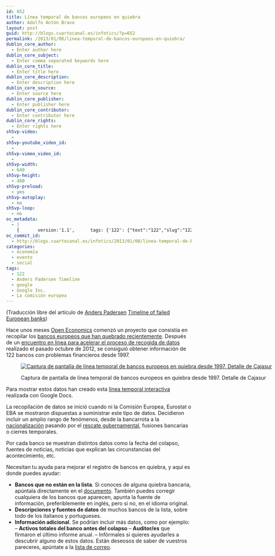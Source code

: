 ```yaml
---
id: 652
title: Línea temporal de bancos europeos en quiebra
author: Adolfo Antón Bravo
layout: post
guid: http://blogs.cuartocanal.es/infotics/?p=652
permalink: /2013/01/08/linea-temporal-de-bancos-europeos-en-quiebra/
dublin_core_author:
  - Enter author here
dublin_core_subject:
  - Enter comma separated keywords here
dublin_core_title:
  - Enter title here
dublin_core_description:
  - Enter description here
dublin_core_source:
  - Enter source here
dublin_core_publisher:
  - Enter publisher here
dublin_core_contributor:
  - Enter contributor here
dublin_core_rights:
  - Enter rights here
sh5vp-video:
  - 
sh5vp-youtube_video_id:
  - 
sh5vp-vimeo_video_id:
  - 
sh5vp-width:
  - 640
sh5vp-height:
  - 480
sh5vp-preload:
  - yes
sh5vp-autoplay:
  - no
sh5vp-loop:
  - no
oc_metadata:
  - |
    {		version:'1.1',		tags: {'122': {"text":"122","slug":"122","source":{"_className":"Entity","url":"http://d.opencalais.com/genericHasher-1/eadcf06a-9b57-3a1d-bab7-4912d65639cc","subjectURL":null,"type":{"_className":"ArtifactType","url":"http://s.opencalais.com/1/type/em/e/PhoneNumber","name":"PhoneNumber"},"name":"122","rawRelevance":0.353,"normalizedRelevance":0.9074550128534704},"bucketName":"current","bucketPlacement":"auto","_className":"Tag"}, 'la-comisin-europea': {"text":"La comisión europea","slug":"la-comisin-europea","source":{"_className":"Entity","url":"http://d.opencalais.com/genericHasher-1/cdcb5362-9c1b-3510-91a0-f5b640573fd9","subjectURL":null,"type":{"_className":"ArtifactType","url":"http://s.opencalais.com/1/type/em/e/Organization","name":"Organization"},"name":"La comisión europea","rawRelevance":0.269,"normalizedRelevance":0.6915167095115682},"bucketName":"current","bucketPlacement":"auto","_className":"Tag"}, 'google-inc': {"text":"Google Inc.","slug":"google-inc","source":{"_className":"Entity","url":"http://d.opencalais.com/er/company/ralg-tr1r/ce181d44-1915-3387-83da-0dc4ec01c6da","subjectURL":"http://d.opencalais.com/comphash-1/c7172a98-4c8a-31a9-bfd4-ce426c8db3c0","type":{"_className":"ArtifactType","url":"http://s.opencalais.com/1/type/er/Company","name":"Company"},"name":"Google Inc.","rawRelevance":0.313,"normalizedRelevance":0.8046272493573264},"bucketName":"current","bucketPlacement":"auto","_className":"Tag"}, 'anders-padersen-timeline': {"text":"Anders Padersen Timeline","slug":"anders-padersen-timeline","source":{"_className":"Entity","url":"http://d.opencalais.com/pershash-1/64b3b40f-1389-3ff0-b6e9-a343c0388f73","subjectURL":null,"type":{"_className":"ArtifactType","url":"http://s.opencalais.com/1/type/em/e/Person","name":"Person"},"name":"Anders Padersen Timeline","rawRelevance":0.389,"normalizedRelevance":1},"bucketName":"current","bucketPlacement":"auto","_className":"Tag"}}	}
oc_commit_id:
  - http://blogs.cuartocanal.es/infotics/2013/01/08/linea-temporal-de-bancos-europeos-en-quiebra/1357661944
categories:
  - economía
  - evento
  - social
tags:
  - 122
  - Anders Padersen Timeline
  - google
  - Google Inc.
  - La comisión europea
---
```

(Traducción libre del artículo de [Anders Padersen][1] [Timeline of failed European banks][2])

Hace unos meses [Open Economics][3] comenzó un proyecto que consistía en recopilar los [bancos europeos que han quebrado recientemente][4]. Después de un [encuentro en línea para acelerar el proceso de recogida de datos][4] realizado el pasado octubre de 2012, se consiguió obtener información de 122 bancos con problemas financieros desde 1997.<figure id="attachment_654" style="width: 1024px;" class="wp-caption alignnone">

<a href="http://blogs.cuartocanal.es/infotics/2013/01/08/linea-temporal-de-bancos-europeos-en-quiebra/cajasur/" rel="attachment wp-att-654"><img src="http://i1.wp.com/blogs.cuartocanal.es/infotics/files/2013/01/cajasur-1024x530.png?fit=660%2C342" alt="Captura de pantalla de línea temporal de bancos europeos en quiebra desde 1997.  Detalle de Cajasur" class="size-large wp-image-654" data-recalc-dims="1" /></a><figcaption class="wp-caption-text">Captura de pantalla de línea temporal de bancos europeos en quiebra desde 1997. Detalle de Cajasur</figcaption></figure> 

Para mostrar estos datos han creado esta [línea temporal interactiva][5] realizada con Google Docs.

La recopilación de datos se inició cuando ni la Comisión Europea, Eurostat o EBA se mostraron dispuestas a suministrar este tipo de datos. Decidieron incluir un amplio rango de fenómenos, desde la bancarrota a la [nacionalización][6] pasando por el [rescate gubernamental][7], fusiones bancarias o cierres temporales.

Por cada banco se muestran distintos datos como la fecha del colapso, fuentes de noticias, noticias que explican las circunstancias del acontecimiento, etc.

Necesitan tu ayuda para mejorar el registro de bancos en quiebra, y aquí es donde puedes ayudar:

  * **Bancos que no están en la lista**. Si conoces de alguna quiebra bancaria, apúntala directamente en el [documento][8]. También puedes corregir cualquiera de los bancos que aparecen, apunta la fuente de información, preferiblemente en inglés, pero si no, en el idioma original.
  * **Descripciones y fuentes de datos** de muchos bancos de la lista, sobre todo de los italianos y portugueses.
  * **Información adicional**. Se podrían incluir más datos, como por ejemplo: &#8211; **Activos totales del banco antes del colapso** &#8211; **Auditor/es** que firmaron el último informe anual. &#8211; Infórmales si quieres ayudarles a descubrir alguno de estos datos. Están deseosos de saber de vuestros pareceres, apúntate a la [lista de correo][9].

 [1]: http://okfn.org/members/anderspeders/
 [2]: http://openeconomics.net/2013/01/07/timeline-of-failed-european-banks/
 [3]: http://openeconomics.net
 [4]: http://openeconomics.net/projects/failed-bank-tracker/
 [5]: http://timeliner.okfnlabs.org/?backend=gdocs&url=https://docs.google.com/spreadsheet/ccc?key=0AkitojFFyvjCdHBlbmVIUEVKTF9VcjF5bzdpcURUTlE%23gid=0#explorer
 [6]: http://news.bbc.co.uk/2/hi/business/7007076.stm
 [7]: http://www.forbes.com/2009/03/10/banco-popolare-bailout-markets-equity-italy.html
 [8]: https://docs.google.com/spreadsheet/ccc?key=0AkitojFFyvjCdHBlbmVIUEVKTF9VcjF5bzdpcURUTlE#gid=0
 [9]: http://lists.okfn.org/mailman/listinfo/open-economics